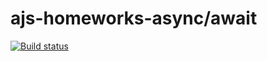 # ajs-homeworks-async/await
[![Build status](https://ci.appveyor.com/api/projects/status/igkv7qd34aecb1qr?svg=true)](https://ci.appveyor.com/project/lioness1741/ajs-homeworks-async)